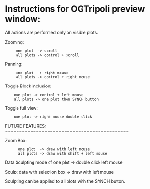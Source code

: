 Instructions for OGTripoli preview window:
===

All actions are performed only on visible plots.

Zooming:

         one plot  -> scroll
         all plots -> control + scroll

Panning: 

         one plot  -> right mouse
         all plots -> control + right mouse

Toggle Block inclusion:

        one plot -> control + left mouse
        all plots -> one plot then SYNCH button

Toggle full view:

        one plot -> right mouse double click

FUTURE FEATURES: ============================================

Zoom Box: 

          one plot  -> draw with left mouse
          all plots -> draw with shift + left mouse

Data Sculpting mode of one plot -> double click left mouse

Sculpt data with selection box  -> draw with left mouse

Sculpting can be applied to all plots with the SYNCH button.